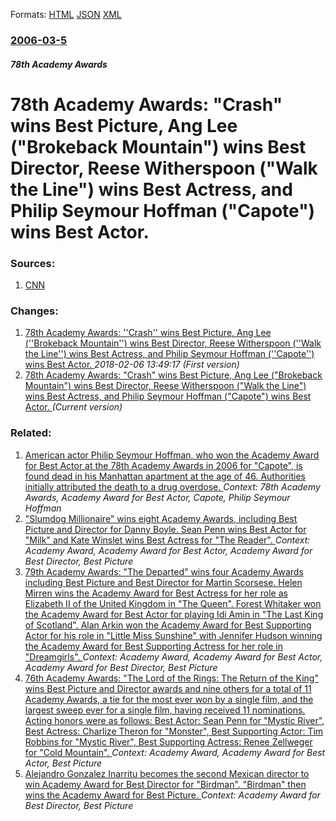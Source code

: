 
Formats: [HTML](/news/2006/03/5/78th-academy-awards-crash-wins-best-picture-ang-lee-brokeback-mountain-wins-best-director-reese-witherspoon-walk-the-line-wins.html)  [JSON](/news/2006/03/5/78th-academy-awards-crash-wins-best-picture-ang-lee-brokeback-mountain-wins-best-director-reese-witherspoon-walk-the-line-wins.json)  [XML](/news/2006/03/5/78th-academy-awards-crash-wins-best-picture-ang-lee-brokeback-mountain-wins-best-director-reese-witherspoon-walk-the-line-wins.xml)  

### [2006-03-5](/news/2006/03/5/index.md)

##### 78th Academy Awards
#  78th Academy Awards: "Crash" wins Best Picture, Ang Lee ("Brokeback Mountain") wins Best Director, Reese Witherspoon ("Walk the Line") wins Best Actress, and Philip Seymour Hoffman ("Capote") wins Best Actor. 




### Sources:

1. [CNN](http://www.cnn.com/2006/SHOWBIZ/Movies/03/05/oscar.advancer/index.html)

### Changes:

1. [ 78th Academy Awards: ''Crash'' wins Best Picture, Ang Lee (''Brokeback Mountain'') wins Best Director, Reese Witherspoon (''Walk the Line'') wins Best Actress, and Philip Seymour Hoffman (''Capote'') wins Best Actor. ](/news/2006/03/5/78th-academy-awards-crash-wins-best-picture-ang-lee-brokeback-mountain-wins-best-director-reese-witherspoon-walk-the-line.md) _2018-02-06 13:49:17 (First version)_
1. [ 78th Academy Awards: "Crash" wins Best Picture, Ang Lee ("Brokeback Mountain") wins Best Director, Reese Witherspoon ("Walk the Line") wins Best Actress, and Philip Seymour Hoffman ("Capote") wins Best Actor. ](/news/2006/03/5/78th-academy-awards-crash-wins-best-picture-ang-lee-brokeback-mountain-wins-best-director-reese-witherspoon-walk-the-line-wins.md) _(Current version)_

### Related:

1. [American actor Philip Seymour Hoffman, who won the Academy Award for Best Actor at the 78th Academy Awards in 2006 for "Capote", is found dead in his Manhattan apartment at the age of 46. Authorities initially attributed the death to a drug overdose. ](/news/2014/02/2/american-actor-philip-seymour-hoffman-who-won-the-academy-award-for-best-actor-at-the-78th-academy-awards-in-2006-for-capote-is-found-de.md) _Context: 78th Academy Awards, Academy Award for Best Actor, Capote, Philip Seymour Hoffman_
2. [ "Slumdog Millionaire" wins eight Academy Awards, including Best Picture and Director for Danny Boyle. Sean Penn wins Best Actor for "Milk" and Kate Winslet wins Best Actress for "The Reader". ](/news/2009/02/22/slumdog-millionaire-wins-eight-academy-awards-including-best-picture-and-director-for-danny-boyle-sean-penn-wins-best-actor-for-milk.md) _Context: Academy Award, Academy Award for Best Actor, Academy Award for Best Director, Best Picture_
3. [ 79th Academy Awards: "The Departed" wins four Academy Awards including Best Picture and Best Director for Martin Scorsese. Helen Mirren wins the Academy Award for Best Actress for her role as Elizabeth II of the United Kingdom in "The Queen". Forest Whitaker won the Academy Award for Best Actor for playing Idi Amin in "The Last King of Scotland". Alan Arkin won the Academy Award for Best Supporting Actor for his role in "Little Miss Sunshine" with Jennifer Hudson winning the Academy Award for Best Supporting Actress for her role in "Dreamgirls". ](/news/2007/02/25/79th-academy-awards-the-departed-wins-four-academy-awards-including-best-picture-and-best-director-for-martin-scorsese-helen-mirren-win.md) _Context: Academy Award, Academy Award for Best Actor, Academy Award for Best Director, Best Picture_
4. [ 76th Academy Awards: "The Lord of the Rings: The Return of the King" wins Best Picture and Director awards and nine others for a total of 11 Academy Awards, a tie for the most ever won by a single film, and the largest sweep ever for a single film, having received 11 nominations. Acting honors were as follows: Best Actor: Sean Penn for "Mystic River", Best Actress: Charlize Theron for "Monster", Best Supporting Actor: Tim Robbins for "Mystic River", Best Supporting Actress: Renee Zellweger for "Cold Mountain". ](/news/2004/02/29/76th-academy-awards-the-lord-of-the-rings-the-return-of-the-king-wins-best-picture-and-director-awards-and-nine-others-for-a-total-of-1.md) _Context: Academy Award, Academy Award for Best Actor, Best Picture_
5. [Alejandro Gonzalez Inarritu becomes the second Mexican director to win Academy Award for Best Director for "Birdman". "Birdman" then wins the Academy Award for Best Picture. ](/news/2015/02/22/alejandro-gonza-lez-ia-a-rritu-becomes-the-second-mexican-director-to-win-academy-award-for-best-director-for-birdman-birdman-then-wins.md) _Context: Academy Award for Best Director, Best Picture_
